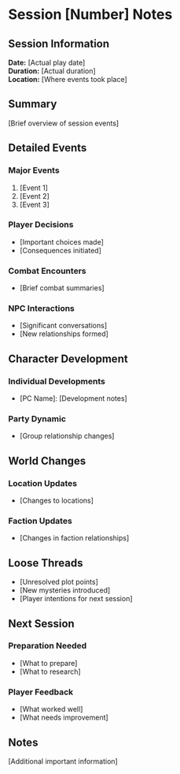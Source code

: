 # Session [Number] Notes

## Session Information

**Date:** [Actual play date]  
**Duration:** [Actual duration]  
**Location:** [Where events took place]

## Summary

[Brief overview of session events]

## Detailed Events

### Major Events

1. [Event 1]
2. [Event 2]
3. [Event 3]

### Player Decisions

- [Important choices made]
- [Consequences initiated]

### Combat Encounters

- [Brief combat summaries]

### NPC Interactions

- [Significant conversations]
- [New relationships formed]

## Character Development

### Individual Developments

- [PC Name]: [Development notes]

### Party Dynamic

- [Group relationship changes]

## World Changes

### Location Updates

- [Changes to locations]

### Faction Updates

- [Changes in faction relationships]

## Loose Threads

- [Unresolved plot points]
- [New mysteries introduced]
- [Player intentions for next session]

## Next Session

### Preparation Needed

- [What to prepare]
- [What to research]

### Player Feedback

- [What worked well]
- [What needs improvement]

## Notes

[Additional important information]

